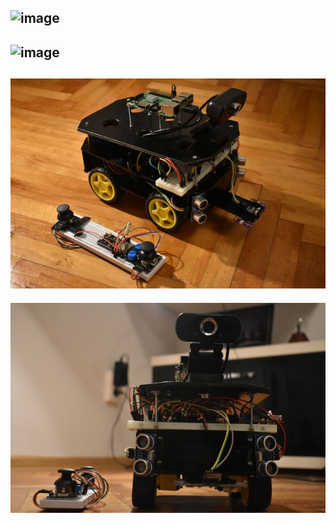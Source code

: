 ![image](https://github.com/robert-saramet/alset/blob/alset-v1/docs/images/014.JPG?raw=true)
---
![image](https://github.com/robert-saramet/alset/blob/alset-v1/docs/images/006.JPG?raw=true)
---
![image](https://raw.githubusercontent.com/robert-saramet/alset/alset-v1/docs/images/182931306_489061635577220_3949547238327384366_n.jpg)
---
![image](https://raw.githubusercontent.com/robert-saramet/alset/alset-v1/docs/images/182375750_801209744143431_940952483154499471_n.jpg)
